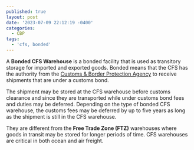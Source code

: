 ```yaml
---
published: true
layout: post
date: '2023-07-09 22:12:19 -0400'
categories:
  - CBP
tags:
  - 'cfs, bonded'
---
```

A **Bonded CFS Warehouse** is a bonded facility that is used as transitory storage for imported and exported goods. Bonded means that the CFS has the authority from the [Customs & Border Protection Agency](https://alemany.me/posts/my-new-post/) to receive shipments that are under a customs bond.

The shipment may be stored at the CFS warehouse before customs clearance and since they are transported while under customs bond fees and duties may be deferred. Depending on the type of bonded CFS warehouse, the customs fees may be deferred by up to five years as long as the shipment is still in the CFS warehouse.

They are different from the **Free Trade Zone (FTZ)** warehouses where goods in transit may be stored for longer periods of time. CFS warehouses are critical in both ocean and air freight.

